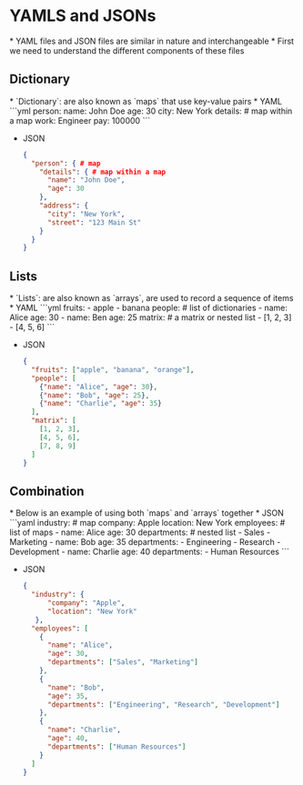 <h1>YAMLS and JSONs</h1>
* YAML files and JSON files are similar in nature and interchangeable
* First we need to understand the different components of these files

<h2>Dictionary</h2>
* `Dictionary`: are also known as `maps` that use key-value pairs
* YAML
  ```yml
  person:
    name: John Doe
    age: 30
    city: New York
    details: # map within a map
      work: Engineer
      pay: 100000
  ```

* JSON
  ```json
  {
    "person": { # map
      "details": { # map within a map
        "name": "John Doe",
        "age": 30
      },
      "address": {
        "city": "New York",
        "street": "123 Main St"
      }
    }
  }
  ```

<h2>Lists</h2>
* `Lists`: are also known as `arrays`, are used to record a sequence of items
* YAML
  ```yml
  fruits:
  - apple
  - banana
  people: # list of dictionaries
  - name: Alice
    age: 30
  - name: Ben
    age: 25
  matrix: # a matrix or nested list
  - [1, 2, 3]
  - [4, 5, 6]
  ```

* JSON
  ```json
  {
    "fruits": ["apple", "banana", "orange"],
    "people": [
      {"name": "Alice", "age": 30},
      {"name": "Bob", "age": 25},
      {"name": "Charlie", "age": 35}
    ],
    "matrix": [
      [1, 2, 3],
      [4, 5, 6],
      [7, 8, 9]
    ]
  }
  ```

<h2>Combination</h2>
* Below is an example of using both `maps` and `arrays` together
* JSON
  ```yaml
  industry: # map
    company: Apple
    location: New York
  employees: # list of maps
  - name: Alice 
    age: 30
    departments: # nested list
      - Sales
      - Marketing
  - name: Bob
    age: 35
    departments:
      - Engineering
      - Research
      - Development
  - name: Charlie
    age: 40
    departments:
      - Human Resources
```

* JSON
  ```json
  {
    "industry": {
        "company": "Apple",
        "location": "New York"
     },
    "employees": [
      {
        "name": "Alice",
        "age": 30,
        "departments": ["Sales", "Marketing"]
      },
      {
        "name": "Bob",
        "age": 35,
        "departments": ["Engineering", "Research", "Development"]
      },
      {
        "name": "Charlie",
        "age": 40,
        "departments": ["Human Resources"]
      }
    ]
  }
  ```
